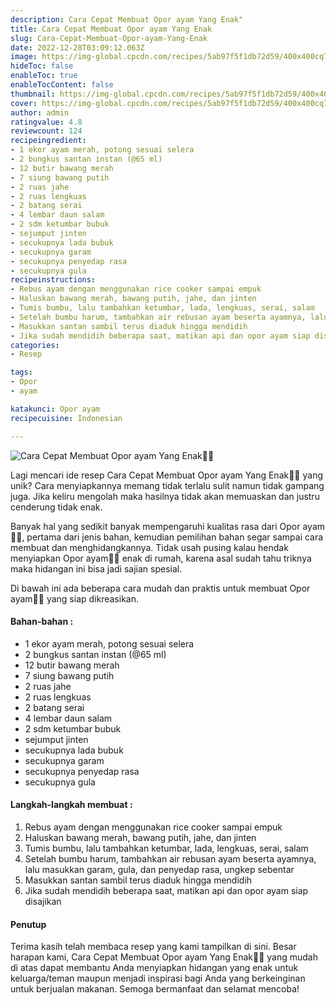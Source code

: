 ```yaml
---
description: Cara Cepat Membuat Opor ayam Yang Enak"
title: Cara Cepat Membuat Opor ayam Yang Enak
slug: Cara-Cepat-Membuat-Opor-ayam-Yang-Enak
date: 2022-12-28T03:09:12.063Z
image: https://img-global.cpcdn.com/recipes/5ab97f5f1db72d59/400x400cq70/photo.jpg
hideToc: false
enableToc: true
enableTocContent: false
thumbnail: https://img-global.cpcdn.com/recipes/5ab97f5f1db72d59/400x400cq70/photo.jpg
cover: https://img-global.cpcdn.com/recipes/5ab97f5f1db72d59/400x400cq70/photo.jpg
author: admin
ratingvalue: 4.8
reviewcount: 124
recipeingredient:
- 1 ekor ayam merah, potong sesuai selera
- 2 bungkus santan instan (@65 ml)
- 12 butir bawang merah
- 7 siung bawang putih
- 2 ruas jahe
- 2 ruas lengkuas
- 2 batang serai
- 4 lembar daun salam
- 2 sdm ketumbar bubuk
- sejumput jinten
- secukupnya lada bubuk
- secukupnya garam
- secukupnya penyedap rasa
- secukupnya gula
recipeinstructions:
- Rebus ayam dengan menggunakan rice cooker sampai empuk
- Haluskan bawang merah, bawang putih, jahe, dan jinten
- Tumis bumbu, lalu tambahkan ketumbar, lada, lengkuas, serai, salam
- Setelah bumbu harum, tambahkan air rebusan ayam beserta ayamnya, lalu masukkan garam, gula, dan penyedap rasa, ungkep sebentar
- Masukkan santan sambil terus diaduk hingga mendidih
- Jika sudah mendidih beberapa saat, matikan api dan opor ayam siap disajikan
categories:
- Resep

tags:
- Opor
- ayam

katakunci: Opor ayam
recipecuisine: Indonesian

---
```


![Cara Cepat Membuat Opor ayam Yang Enak👩‍🍳](https://img-global.cpcdn.com/recipes/5ab97f5f1db72d59/400x400cq70/photo.jpg)

Lagi mencari ide resep Cara Cepat Membuat Opor ayam Yang Enak👩‍🍳 yang unik? Cara menyiapkannya memang tidak terlalu sulit namun tidak gampang juga. Jika keliru mengolah maka hasilnya tidak akan memuaskan dan justru cenderung tidak enak.

Banyak hal yang sedikit banyak mempengaruhi kualitas rasa dari Opor ayam👩‍🍳, pertama dari jenis bahan, kemudian pemilihan bahan segar sampai cara membuat dan menghidangkannya. Tidak usah pusing kalau hendak menyiapkan Opor ayam👩‍🍳 enak di rumah, karena asal sudah tahu triknya maka hidangan ini bisa jadi sajian spesial.

Di bawah ini ada beberapa cara mudah dan praktis untuk membuat Opor ayam👩‍🍳 yang siap dikreasikan.

<!--inarticleads1-->

#### Bahan-bahan :

- 1 ekor ayam merah, potong sesuai selera
- 2 bungkus santan instan (@65 ml)
- 12 butir bawang merah
- 7 siung bawang putih
- 2 ruas jahe
- 2 ruas lengkuas
- 2 batang serai
- 4 lembar daun salam
- 2 sdm ketumbar bubuk
- sejumput jinten
- secukupnya lada bubuk
- secukupnya garam
- secukupnya penyedap rasa
- secukupnya gula

<!--inarticleads2-->

#### Langkah-langkah membuat :

1. Rebus ayam dengan menggunakan rice cooker sampai empuk
1. Haluskan bawang merah, bawang putih, jahe, dan jinten
1. Tumis bumbu, lalu tambahkan ketumbar, lada, lengkuas, serai, salam
1. Setelah bumbu harum, tambahkan air rebusan ayam beserta ayamnya, lalu masukkan garam, gula, dan penyedap rasa, ungkep sebentar
1. Masukkan santan sambil terus diaduk hingga mendidih
1. Jika sudah mendidih beberapa saat, matikan api dan opor ayam siap disajikan

#### Penutup

Terima kasih telah membaca resep yang kami tampilkan di sini. Besar harapan kami, Cara Cepat Membuat Opor ayam Yang Enak👩‍🍳 yang mudah di atas dapat membantu Anda menyiapkan hidangan yang enak untuk keluarga/teman maupun menjadi inspirasi bagi Anda yang berkeinginan untuk berjualan makanan. Semoga bermanfaat dan selamat mencoba!
